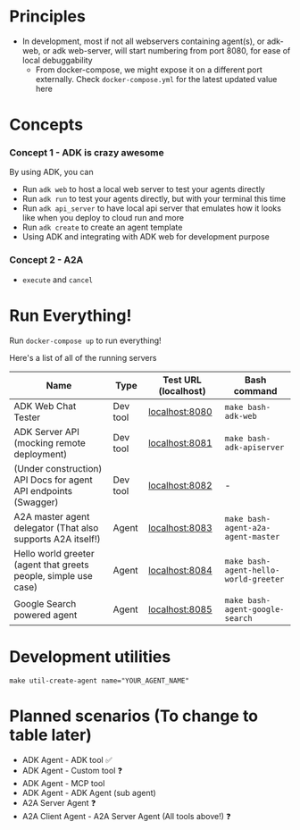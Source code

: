 
# Principles

- In development, most if not all webservers containing agent(s), or adk-web, or adk web-server, will start numbering from port 8080, for ease of local debuggability
  - From docker-compose, we might expose it on a different port externally. Check `docker-compose.yml` for the latest updated value here

# Concepts

### Concept 1 - ADK is crazy awesome

By using ADK, you can
- Run `adk web` to host a local web server to test your agents directly
- Run `adk run` to test your agents directly, but with your terminal this time
- Run `adk api_server` to have local api server that emulates how it looks like when you deploy to cloud run and more
- Run `adk create` to create an agent template
- Using ADK and integrating with ADK web for development purpose

### Concept 2 - A2A

- `execute` and `cancel`

# Run Everything!

Run `docker-compose up` to run everything!

Here's a list of all of the running servers

| **Name**                                                        | **Type** | **Test URL (localhost)**                          | **Bash command**                      |
|-----------------------------------------------------------------|----------|---------------------------------------------------|---------------------------------------|
| ADK Web Chat Tester                                             | Dev tool | [localhost:8080](http://localhost:8080)           | `make bash-adk-web`                   |
| ADK Server API (mocking remote deployment)                      | Dev tool | [localhost:8081](http://localhost:8081/list-apps) | `make bash-adk-apiserver`             |
| (Under construction) API Docs for agent API endpoints (Swagger) | Dev tool | [localhost:8082](http://localhost:8082)           | -                                     |
| A2A master agent delegator (That also supports A2A itself!)     | Agent    | [localhost:8083](http://localhost:8083)           | `make bash-agent-a2a-agent-master`    |
| Hello world greeter (agent that greets people, simple use case) | Agent    | [localhost:8084](http://localhost:8084)           | `make bash-agent-hello-world-greeter` |
| Google Search powered agent                                     | Agent    | [localhost:8085](http://localhost:8085)           | `make bash-agent-google-search`       |

# Development utilities

```
make util-create-agent name="YOUR_AGENT_NAME"
```

# Planned scenarios (To change to table later)

- ADK Agent - ADK tool ✅
- ADK Agent - Custom tool ❓
- ADK Agent - MCP tool
- ADK Agent - ADK Agent (sub agent) 
- A2A Server Agent ❓
- A2A Client Agent - A2A Server Agent (All tools above!) ❓

